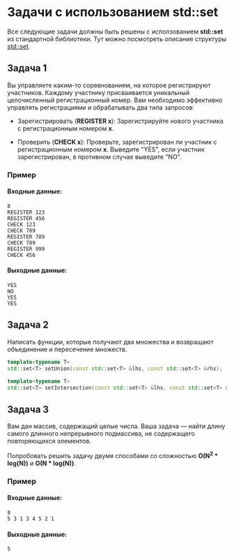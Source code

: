 # Задачи с использованием std::set
Все следующие задачи должны быть решены с исползованием **std::set** из стандартной библиотеки.
Тут можно посмотреть описание структуры [std::set](https://en.cppreference.com/w/cpp/container/set).

## Задача 1
Вы управляете каким-то соревнованием, на которое регистрируют участников. Каждому участнику присваивается уникальный целочисленный регистрационный номер.
Вам необходимо эффективно управлять регистрациями и обрабатывать два типа запросов:

* Зарегистрировать (**REGISTER x**):
  Зарегистрируйте нового участника с регистрационным номером **x**.

* Проверить (**CHECK x**):
  Проверьте, зарегистрирован ли участник с регистрационным номером **x**.
  Выведите "YES", если участник зарегистрирован, в противном случае выведите "NO".

### Пример
#### Входные данные:
```
8
REGISTER 123
REGISTER 456
CHECK 123
CHECK 789
REGISTER 789
CHECK 789
REGISTER 999
CHECK 456
```
#### Выходные данные:
```
YES
NO
YES
YES
```

## Задача 2
Написать функции, которые получают два множества и возвращают объединение и пересечение множеств.
```c++
template<typename T>
std::set<T> setUnion(const std::set<T> &lhs, const std::set<T> &rhs);

template<typename T>
std::set<T> setIntersection(const std::set<T> &lhs, const std::set<T> &rhs);
```

## Задача 3
Вам дан массив, содержащий целые числа.
Ваша задача — найти длину самого длинного непрерывного подмассива, не содержащего повторяющихся элементов.

Попробовать решить задачу двумя способами со сложностью **O(N<sup>2</sup> * log(N))** и **O(N * log(N))**.
### Пример
#### Входные данные:
```
8
5 3 1 3 4 5 2 1
```
#### Выходные данные:
```
5
```
